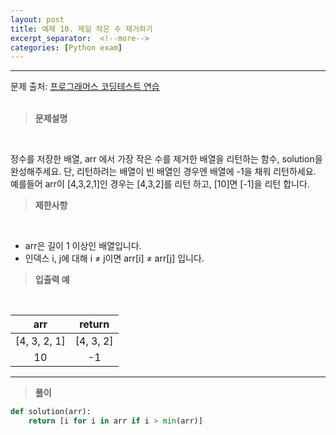 ```yaml
---
layout: post
title: 예제 10. 제일 작은 수 제거하기
excerpt_separator:  <!--more-->
categories: [Python exam]
---
```

___

문제 출처: [프로그래머스 코딩테스트 연습](https://programmers.co.kr/learn/courses/30/lessons/12935)
<br><br>
> **문제설명**
<br>

정수를 저장한 배열, arr 에서 가장 작은 수를 제거한 배열을 리턴하는 함수, solution을 완성해주세요. 단, 리턴하려는 배열이 빈 배열인 경우엔 배열에 -1을 채워 리턴하세요. 예를들어 arr이 [4,3,2,1]인 경우는 [4,3,2]를 리턴 하고, [10]면 [-1]을 리턴 합니다.

> **제한사항**
<br>

- arr은 길이 1 이상인 배열입니다.
- 인덱스 i, j에 대해 i ≠ j이면 arr[i] ≠ arr[j] 입니다.

> **입출력 예**
<br>

| <center>arr</center> |  <center>return</center> |  
| :--------: | :--------: |
| [4, 3, 2, 1] | [4, 3, 2] |
| 10 | -1 |

___


> **풀이**

```python
def solution(arr):
    return [i for i in arr if i > min(arr)]
```

